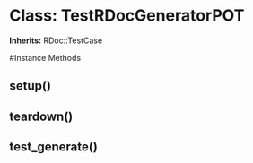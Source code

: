 # Class: TestRDocGeneratorPOT
**Inherits:** RDoc::TestCase
    




#Instance Methods
## setup() [](#method-i-setup)

## teardown() [](#method-i-teardown)

## test_generate() [](#method-i-test_generate)

